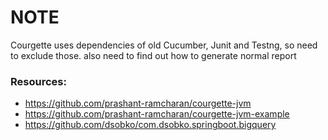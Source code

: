 # NOTE
Courgette uses dependencies of old Cucumber, Junit and Testng, so need to exclude those.
also need to find out how to generate normal report

### Resources:

* https://github.com/prashant-ramcharan/courgette-jvm
* https://github.com/prashant-ramcharan/courgette-jvm-example
* https://github.com/dsobko/com.dsobko.springboot.bigquery
